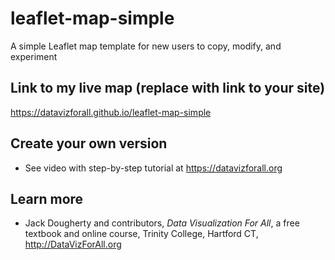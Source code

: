 # leaflet-map-simple
A simple Leaflet map template for new users to copy, modify, and experiment

## Link to my live map (replace with link to your site)

https://datavizforall.github.io/leaflet-map-simple

## Create your own version
- See video with step-by-step tutorial at https://datavizforall.org

## Learn more
- Jack Dougherty and contributors, *Data Visualization For All*, a free textbook and online course, Trinity College, Hartford CT, http://DataVizForAll.org
